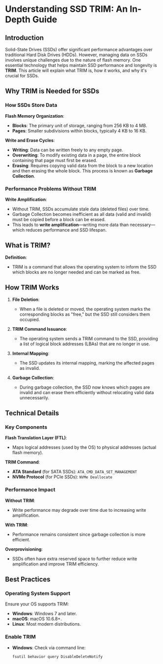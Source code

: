 # Understanding SSD TRIM: An In-Depth Guide

## Introduction
Solid-State Drives (SSDs) offer significant performance advantages over traditional Hard Disk Drives (HDDs). However, managing data on SSDs involves unique challenges due to the nature of flash memory. One essential technology that helps maintain SSD performance and longevity is **TRIM**. This article will explain what TRIM is, how it works, and why it's crucial for SSDs.

## Why TRIM is Needed for SSDs

### How SSDs Store Data

**Flash Memory Organization**:
- **Blocks**: The primary unit of storage, ranging from 256 KB to 4 MB.
- **Pages**: Smaller subdivisions within blocks, typically 4 KB to 16 KB.

**Write and Erase Cycles**:
- **Writing**: Data can be written freely to any empty page.
- **Overwriting**: To modify existing data in a page, the entire block containing that page must first be erased.
- **Erasing**: Requires copying valid data from the block to a new location and then erasing the whole block. This process is known as **Garbage Collection**.

### Performance Problems Without TRIM

**Write Amplification**:
- Without TRIM, SSDs accumulate stale data (deleted files) over time.
- Garbage Collection becomes inefficient as all data (valid and invalid) must be copied before a block can be erased.
- This leads to **write amplification**—writing more data than necessary—which reduces performance and SSD lifespan.

## What is TRIM?

**Definition**:
- TRIM is a command that allows the operating system to inform the SSD which blocks are no longer needed and can be marked as free.

## How TRIM Works

1. **File Deletion**:
   - When a file is deleted or moved, the operating system marks the corresponding blocks as "free," but the SSD still considers them occupied.

2. **TRIM Command Issuance**:
   - The operating system sends a TRIM command to the SSD, providing a list of logical block addresses (LBAs) that are no longer in use.

3. **Internal Mapping**:
   - The SSD updates its internal mapping, marking the affected pages as invalid.

4. **Garbage Collection**:
   - During garbage collection, the SSD now knows which pages are invalid and can erase them efficiently without relocating valid data unnecessarily.

## Technical Details

### Key Components

**Flash Translation Layer (FTL)**:
- Maps logical addresses (used by the OS) to physical addresses (actual flash memory).

**TRIM Command**:
- **ATA Standard** (for SATA SSDs): `ATA_CMD_DATA_SET_MANAGEMENT`
- **NVMe Protocol** (for PCIe SSDs): `NVMe Deallocate`

### Performance Impact

**Without TRIM**:
- Write performance may degrade over time due to increasing write amplification.

**With TRIM**:
- Performance remains consistent since garbage collection is more efficient.

**Overprovisioning**:
- SSDs often have extra reserved space to further reduce write amplification and improve TRIM efficiency.

## Best Practices

### Operating System Support
Ensure your OS supports TRIM:
- **Windows**: Windows 7 and later.
- **macOS**: macOS 10.6.8+.
- **Linux**: Most modern distributions.

### Enable TRIM
- **Windows**: Check via command line:
  ```cmd
  fsutil behavior query DisableDeleteNotify